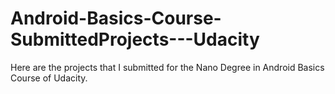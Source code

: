 # Android-Basics-Course-SubmittedProjects---Udacity
Here are the projects that I submitted for the Nano Degree in Android Basics Course of Udacity.
